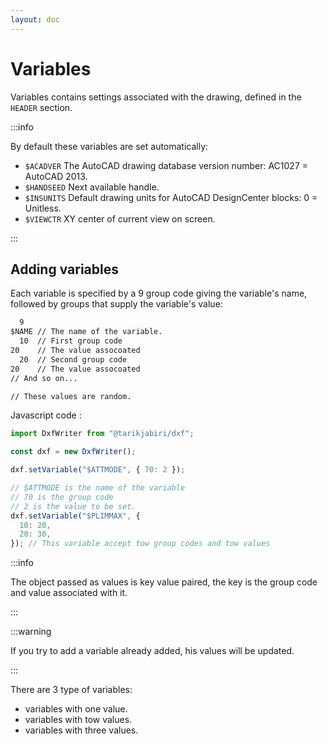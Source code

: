 ```yaml
---
layout: doc
---
```


# Variables

Variables contains settings associated with the drawing, defined in the `HEADER` section.

:::info

By default these variables are set automatically:

- `$ACADVER` The AutoCAD drawing database version number: AC1027 = AutoCAD 2013.
- `$HANDSEED` Next available handle.
- `$INSUNITS` Default drawing units for AutoCAD DesignCenter blocks: 0 = Unitless.
- `$VIEWCTR` XY center of current view on screen.

:::

## Adding variables

Each variable is specified by a 9 group code giving the variable's name, followed by groups that supply the variable's value:

```txt
  9
$NAME // The name of the variable.
  10  // First group code
20    // The value assocoated
  20  // Second group code
20    // The value assocoated
// And so on...

// These values are random.
```

Javascript code :

```js
import DxfWriter from "@tarikjabiri/dxf";

const dxf = new DxfWriter();

dxf.setVariable("$ATTMODE", { 70: 2 });

// $ATTMODE is the name of the variable
// 70 is the group code
// 2 is the value to be set.
dxf.setVariable("$PLIMMAX", {
  10: 20,
  20: 30,
}); // This variable accept tow group codes and tow values
```

:::info

The object passed as values is key value paired, the key is the group code and value associated with it.

:::

:::warning

If you try to add a variable already added, his values will be updated.

:::

There are 3 type of variables:

- variables with one value.
- variables with tow values.
- variables with three values.
